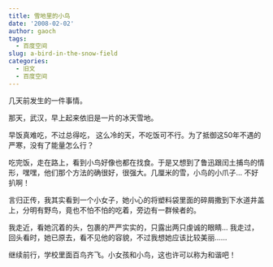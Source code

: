 ```yaml
---
title: 雪地里的小鸟
date: '2008-02-02'
author: gaoch
tags:
  - 百度空间
slug: a-bird-in-the-snow-field
categories:
  - 旧文
  - 百度空间
---
```


几天前发生的一件事情。

那天，武汉，早上起来依旧是一片的冰天雪地。

早饭真难吃，不过总得吃，
这么冷的天，不吃饭可不行。为了抵御这50年不遇的严寒，没有了能量怎么行？

吃完饭，走在路上，看到小鸟好像也都在找食。于是又想到了鲁迅跟闰土捕鸟的情形，嘿嘿，他们那个方法的确很好，很强大。几厘米的雪，小鸟的小爪子...
不好扒啊！

言归正传，我其实看到一个小女子，她小心的将塑料袋里面的碎屑撒到下水道井盖上，分明有野鸟，竟也不怕不怕的吃着，旁边有一群候者的。

我走近，看她沉着的头，包裹的严严实实的，只露出两只虔诚的眼睛...
我走过，回头看时，她已原去，看不见他的容貌，不过我想她应该比较美丽......

继续前行，学校里面百鸟齐飞。小女孩和小鸟，这也许可以称为和谐吧！
